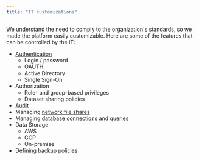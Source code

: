 ```yaml
---
title: "IT customizations"
---
```


We understand the need to comply to the organization's standards, so we made the platform easily customizable. Here are
some of the features that can be controlled by the IT:

* [Authentication](../../govern/authentication.md)
  * Login / password
  * OAUTH
  * Active Directory
  * Single Sign-On
* Authorization
  * Role- and group-based privileges
  * Dataset sharing policies
* [Audit](../../govern/audit.md)
* Managing [network file shares](../../access/file-shares.md)
* Managing [database connections](../../access/access.md#data-connection)
  and [queries](../../access/access.md#data-query)
* Data Storage
  * AWS
  * GCP
  * On-premise
* Defining backup policies
